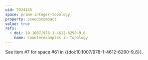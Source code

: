 ```yaml
---
uid: T024145
space: prime-integer-topology
property: pseudocompact
value: true
refs:
  - doi: 10.1007/978-1-4612-6290-9_6
    name: Counterexamples in Topology
---
```

See item #7 for space #61 in {{doi:10.1007/978-1-4612-6290-9_6}}.
